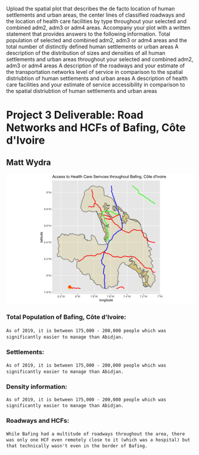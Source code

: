 Upload the spatial plot that describes the de facto location of human settlements and urban areas, the center lines of classified roadways and the location of health care facilities by type throughout your selected and combined adm2, adm3 or adm4 areas.
Accompany your plot with a written statement that provides answers to the following information. 
Total population of selected and combined adm2, adm3 or adm4 areas and the total number of distinctly defined human settlements or urban areas
A description of the distribution of sizes and densities of all human settlements and urban areas throughout your selected and combined adm2, adm3 or adm4 areas
A description of the roadways and your estimate of the transportation networks level of service in comparison to the spatial distriubtion of human settlements and urban areas
A description of health care facilities and your estimate of service accessibility in comparison to the spatial distriubtion of human settlements and urban areas



# Project 3 Deliverable: Road Networks and HCFs of Bafing, Côte d'Ivoire

## Matt Wydra 

![](look4orange.png)

### Total Population of Bafing, Côte d'Ivoire: 
`
As of 2019, it is between 175,000 - 200,000 people which was significantly easier to manage than Abidjan.
`

### Settlements: 
``
As of 2019, it is between 175,000 - 200,000 people which was significantly easier to manage than Abidjan.
``

### Density information: 
```
As of 2019, it is between 175,000 - 200,000 people which was significantly easier to manage than Abidjan.
```

### Roadways and HCFs: 
````
While Bafing had a multitude of roadways throughout the area, there was only one HCF even remotely close to it (which was a hospital) but that technically wasn't even in the border of Bafing.
````


